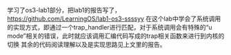 学习了os3-lab1部分，把lab1的报告写了，https://github.com/LearningOS/lab1-os3-ssssyy 
在这个lab中学会了系统调用的实现方式，即通过一个trap_handler进行匹配，对于系统调用会有特殊的“u mode”相关的错误，此时就应该调用汇编代码写成的trap相关函数来进行到内核的切换
其余的代码阅读理解以及是实现思路见上文里的报告。
